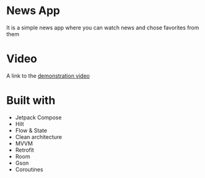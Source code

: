 # News App
It is a simple news app where you can watch news and chose favorites from them<br/>
# Video
A link to the [demonstration video](https://youtu.be/sBQWJRi4_1k)
# Built with
- Jetpack Compose<br/>
- Hilt<br/>
- Flow & State<br/>
- Clean architecture<br/>
- MVVM<br/>
- Retrofit<br/>
- Room<br/>
- Gson<br/>
- Coroutines
